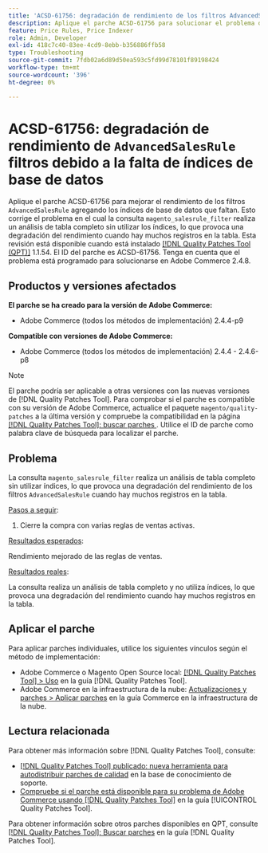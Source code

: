 ```yaml
---
title: 'ACSD-61756: degradación de rendimiento de los filtros AdvancedSalesRule debido a la falta de índices de base de datos'
description: Aplique el parche ACSD-61756 para solucionar el problema de Adobe Commerce, donde la consulta magento_salesrule_filter realiza un análisis de tabla completo sin utilizar índices, lo que provoca una degradación del rendimiento al gestionar grandes volúmenes de registros. Este parche mejora el rendimiento añadiendo los índices de base de datos que faltan para los filtros AdvancedSalesRule.
feature: Price Rules, Price Indexer
role: Admin, Developer
exl-id: 418c7c40-83ee-4cd9-8ebb-b356886ffb58
type: Troubleshooting
source-git-commit: 7fdb02a6d89d50ea593c5fd99d78101f89198424
workflow-type: tm+mt
source-wordcount: '396'
ht-degree: 0%

---
```


# ACSD-61756: degradación de rendimiento de `AdvancedSalesRule` filtros debido a la falta de índices de base de datos

Aplique el parche ACSD-61756 para mejorar el rendimiento de los filtros `AdvancedSalesRule` agregando los índices de base de datos que faltan. Esto corrige el problema en el cual la consulta `magento_salesrule_filter` realiza un análisis de tabla completo sin utilizar los índices, lo que provoca una degradación del rendimiento cuando hay muchos registros en la tabla. Esta revisión está disponible cuando está instalado [[!DNL Quality Patches Tool (QPT)]](https://experienceleague.adobe.com/es/docs/commerce-operations/tools/quality-patches-tool/quality-patches-tool-to-self-serve-quality-patches) 1.1.54. El ID del parche es ACSD-61756. Tenga en cuenta que el problema está programado para solucionarse en Adobe Commerce 2.4.8.

## Productos y versiones afectados

**El parche se ha creado para la versión de Adobe Commerce:**

* Adobe Commerce (todos los métodos de implementación) 2.4.4-p9

**Compatible con versiones de Adobe Commerce:**

* Adobe Commerce (todos los métodos de implementación) 2.4.4 - 2.4.6-p8

>[!NOTE]
>
>El parche podría ser aplicable a otras versiones con las nuevas versiones de [!DNL Quality Patches Tool]. Para comprobar si el parche es compatible con su versión de Adobe Commerce, actualice el paquete `magento/quality-patches` a la última versión y compruebe la compatibilidad en la página [[!DNL Quality Patches Tool]: buscar parches ](https://experienceleague.adobe.com/tools/commerce-quality-patches/index.html?lang=es). Utilice el ID de parche como palabra clave de búsqueda para localizar el parche.

## Problema

La consulta `magento_salesrule_filter` realiza un análisis de tabla completo sin utilizar índices, lo que provoca una degradación del rendimiento de los filtros `AdvancedSalesRule` cuando hay muchos registros en la tabla.

<u>Pasos a seguir</u>:

1. Cierre la compra con varias reglas de ventas activas.

<u>Resultados esperados</u>:

Rendimiento mejorado de las reglas de ventas.

<u>Resultados reales</u>:

La consulta realiza un análisis de tabla completo y no utiliza índices, lo que provoca una degradación del rendimiento cuando hay muchos registros en la tabla.

## Aplicar el parche

Para aplicar parches individuales, utilice los siguientes vínculos según el método de implementación:

* Adobe Commerce o Magento Open Source local: [[!DNL Quality Patches Tool] > Uso](/help/tools/quality-patches-tool/usage.md) en la guía [!DNL Quality Patches Tool].
* Adobe Commerce en la infraestructura de la nube: [Actualizaciones y parches > Aplicar parches](https://experienceleague.adobe.com/docs/commerce-cloud-service/user-guide/develop/upgrade/apply-patches.html?lang=es) en la guía Commerce en la infraestructura de la nube.

## Lectura relacionada

Para obtener más información sobre [!DNL Quality Patches Tool], consulte:

* [[!DNL Quality Patches Tool] publicado: nueva herramienta para autodistribuir parches de calidad](https://experienceleague.adobe.com/es/docs/commerce-operations/tools/quality-patches-tool/quality-patches-tool-to-self-serve-quality-patches) en la base de conocimiento de soporte.
* [Compruebe si el parche está disponible para su problema de Adobe Commerce usando [!DNL Quality Patches Tool]](/help/tools/quality-patches-tool/patches-available-in-qpt/check-patch-for-magento-issue-with-magento-quality-patches.md) en la guía [!UICONTROL Quality Patches Tool].

Para obtener información sobre otros parches disponibles en QPT, consulte [[!DNL Quality Patches Tool]: Buscar parches](https://experienceleague.adobe.com/tools/commerce-quality-patches/index.html?lang=es) en la guía [!DNL Quality Patches Tool].
